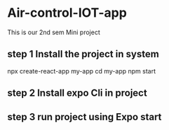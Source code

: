 # Air-control-IOT-app
This is  our 2nd sem Mini project 

## step 1 Install the project in system 

npx create-react-app my-app
cd my-app
npm start


## step 2 Install expo Cli in project

## step 3 run project using Expo start

